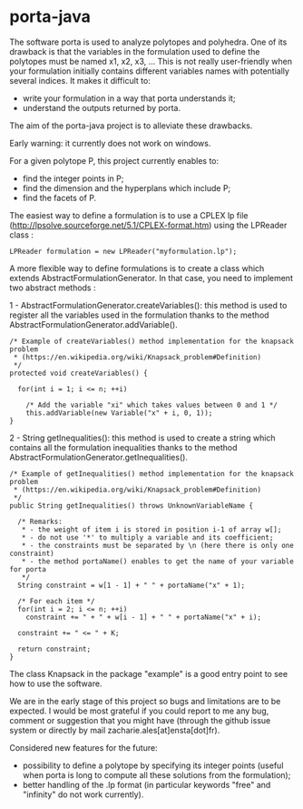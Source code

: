# porta-java
The software porta is used to analyze polytopes and polyhedra. One of its drawback is that the variables in the formulation used to define the polytopes must be named x1, x2, x3, ... This is not really user-friendly when your formulation initially contains different variables names with potentially several indices. It makes it difficult to:
- write your formulation in a way that porta understands it;
- understand the outputs returned by porta.

The aim of the porta-java project is to alleviate these drawbacks.

Early warning: it currently does not work on windows.

For a given polytope P, this project currently enables to:
- find the integer points in P;
- find the dimension and the hyperplans which include P;
- find the facets of P.
 
The easiest way to define a formulation is to use a CPLEX lp file (http://lpsolve.sourceforge.net/5.1/CPLEX-format.htm) using the LPReader class :

	LPReader formulation = new LPReader("myformulation.lp");

A more flexible way to define formulations is to create a class which extends AbstractFormulationGenerator. In that case, you need to implement two abstract methods :

1 - AbstractFormulationGenerator.createVariables(): this method is used to register all the variables used in the formulation thanks to the method AbstractFormulationGenerator.addVariable().

	/* Example of createVariables() method implementation for the knapsack problem 
	 * (https://en.wikipedia.org/wiki/Knapsack_problem#Definition)
	 */
	protected void createVariables() {
		
	  for(int i = 1; i <= n; ++i)
    
	    /* Add the variable "xi" which takes values between 0 and 1 */
	    this.addVariable(new Variable("x" + i, 0, 1));
	}


2 - String getInequalities(): this method is used to create a string which contains all the formulation inequalities thanks to the method AbstractFormulationGenerator.getInequalities().

	/* Example of getInequalities() method implementation for the knapsack problem
	 * (https://en.wikipedia.org/wiki/Knapsack_problem#Definition)
	 */
	public String getInequalities() throws UnknownVariableName {
	
	  /* Remarks: 
	   * - the weight of item i is stored in position i-1 of array w[];
	   * - do not use '*' to multiply a variable and its coefficient;
	   * - the constraints must be separated by \n (here there is only one constraint) 
	   * - the method portaName() enables to get the name of your variable for porta
	   */
	  String constraint = w[1 - 1] + " " + portaName("x" + 1);
		
	  /* For each item */
	  for(int i = 2; i <= n; ++i)
	    constraint += " + " + w[i - 1] + " " + portaName("x" + i);
		
	  constraint += " <= " + K;
			
	  return constraint;
	}
  
  The class Knapsack in the package "example" is a good entry point to see how to use the software.
  
  We are in the early stage of this project so bugs and limitations are to be expected. I would be most grateful if you could report to me any bug, comment or suggestion that you might have (through the github issue system or directly by mail zacharie.ales[at]ensta[dot]fr).
  
  Considered new features for the future:
  - possibility to define a polytope by specifying its integer points (useful when porta is long to compute all these solutions from the formulation);
  - better handling of the .lp format (in particular keywords "free" and "infinity" do not work currently).
  
